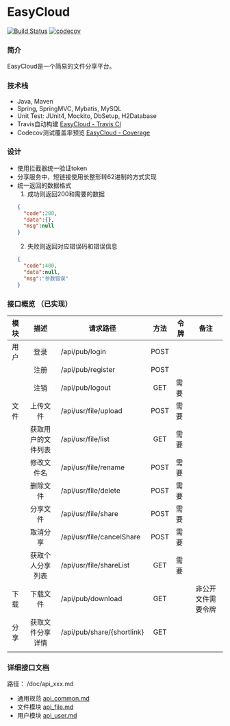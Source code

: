 # EasyCloud  

[![Build Status](https://travis-ci.org/pdwu/EasyCloud.svg?branch=master)](https://travis-ci.org/pdwu/EasyCloud)
[![codecov](https://codecov.io/gh/pdwu/EasyCloud/branch/master/graph/badge.svg)](https://codecov.io/gh/pdwu/EasyCloud) 

### 简介
EasyCloud是一个简易的文件分享平台。  

### 技术栈
- Java, Maven  
- Spring, SpringMVC, Mybatis, MySQL  
- Unit Test: JUnit4, Mockito, DbSetup, H2Database  
- Travis自动构建 [EasyCloud - Travis CI](https://travis-ci.org/pdwu/EasyCloud)  
- Codecov测试覆盖率预览 [EasyCloud - Coverage](https://codecov.io/gh/pdwu/EasyCloud)  


### 设计
- 使用拦截器统一验证token
- 分享服务中，短链接使用长整形转62进制的方式实现 
- 统一返回的数据格式
  1. 成功则返回200和需要的数据
  ```json
  {
    "code":200, 
    "data":{},
    "msg":null 
  }
  ```
  2. 失败则返回对应错误码和错误信息
    ```json
    {
      "code":400, 
      "data":null,
      "msg":"参数错误" 
    }
    ```

### 接口概览 （已实现） 

| 模块 |        描述        | 请求路径                   | 方法 | 令牌 |        备注        |
|:----:|:------------------:|----------------------------|:----:|------|:------------------:|
| 用户 |        登录        | /api/pub/login             | POST |      |                    |
|      |        注册        | /api/pub/register          | POST |      |                    |
|      |        注销        | /api/pub/logout            |  GET | 需要 |                    |
| 文件 |      上传文件      | /api/usr/file/upload       | POST | 需要 |                    |
|      | 获取用户的文件列表 | /api/usr/file/list         |  GET | 需要 |                    |
|      |     修改文件名     | /api/usr/file/rename       | POST | 需要 |                    |
|      |      删除文件      | /api/usr/file/delete       | POST | 需要 |                    |
|      |      分享文件      | /api/usr/file/share        | POST | 需要 |                    |
|      |      取消分享      | /api/usr/file/cancelShare  | POST | 需要 |                    |
|      |  获取个人分享列表  | /api/usr/file/shareList    |  GET | 需要 |                    |
| 下载 |      下载文件      | /api/pub/download          |  GET |      | 非公开文件需要令牌 |
| 分享 |  获取文件分享详情  | /api/pub/share/{shortlink} |  GET |      |                    |
|      |                    |                            |      |      |                    |

### 详细接口文档 
路径： /doc/api_xxx.md  
- 通用规范 [api_common.md](./doc/api_common.md)
- 文件模块 [api_file.md](./doc/api_file.md)
- 用户模块 [api_user.md](./doc/api_user.md)


